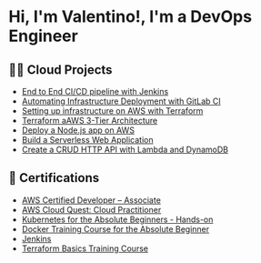 <h1>Hi, I'm Valentino!, <a> I'm a DevOps Engineer </a>

<h2>👨‍💻 Cloud Projects </h2>

  - [End to End CI/CD pipeline with Jenkins](https://github.com/uvalentino/End-to-end-CI-CD-pipeline-with-Jenkins/tree/main/java-maven-sonar-argocd-helm-k8s)
  - [Automating Infrastructure Deployment with GitLab CI](https://github.com/uvalentino/Automating-Infrastructure-Deployment-with-GitLab-CI)
  - [Setting up infrastructure on AWS with Terraform](https://github.com/uvalentino/Setting-up-infrastructure-on-AWS-with-Terraform)
  - [Terraform aAWS 3-Tier Architecture](https://github.com/uvalentino/terraform-aws-three-tier-vpc-architecture/tree/master)
  - [Deploy a Node.js app on AWS](https://github.com/uvalentino/Deploy-a-Node.js-app-on-AWS/tree/main)
  - [Build a Serverless Web Application](https://aws.amazon.com/getting-started/hands-on/build-serverless-web-app-lambda-apigateway-s3-dynamodb-cognito/)
  - [Create a CRUD HTTP API with Lambda and DynamoDB](https://docs.aws.amazon.com/apigateway/latest/developerguide/http-api-dynamo-db.html#http-api-dynamo-db-create-table)
    
  
<h2>📜 Certifications </h2>

 - [AWS Certified Developer – Associate](https://www.credly.com/badges/169c32fb-cce7-4958-81b5-d2e8383e7fd9/linked_in_profile)
 - [AWS Cloud Quest: Cloud Practitioner](https://www.credly.com/badges/359dc2d9-3368-4837-b973-8c4a8625d888/linked_in_profile)
 - [Kubernetes for the Absolute Beginners - Hands-on ](https://www.udemy.com/certificate/UC-f7dde640-7e2b-46e4-a3dd-3acbd9f8d193/?utm_campaign=email&utm_medium=email&utm_source=sendgrid.com)
 - [Docker Training Course for the Absolute Beginner](https://kodekloud.com/certificate-verification/2DEF3D655570-2DEF3760CE74-2DEF31C73EA8/)
 - [Jenkins](https://kodekloud.com/certificate-verification/2DEF3D655570-2DFABE49675F-2DEF31C73EA8/)
 - [Terraform Basics Training Course](https://kodekloud.com/certificate-verification/2DEF3D655570-2DEF376F75A0-2DEF31C73EA8/)

<!--
**joshmadakor1/joshmadakor1** is a ✨ _special_ ✨ repository because its `README.md` (this file) appears on your GitHub profile.

Here are some ideas to get you started:

- 🔭 I’m currently working on ...
- 🌱 I’m currently learning ...
- 👯 I’m looking to collaborate on ...
- 🤔 I’m looking for help with ...
- 💬 Ask me about ...
- 📫 How to reach me: ...
- 😄 Pronouns: ...
- ⚡ Fun fact: ...
-->

